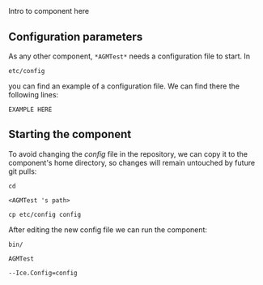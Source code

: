 ```
```
#
``` AGMTest
```
Intro to component here


## Configuration parameters
As any other component,
``` *AGMTest* ```
needs a configuration file to start. In

    etc/config

you can find an example of a configuration file. We can find there the following lines:

    EXAMPLE HERE


## Starting the component
To avoid changing the *config* file in the repository, we can copy it to the component's home directory, so changes will remain untouched by future git pulls:

    cd

``` <AGMTest 's path> ```

    cp etc/config config

After editing the new config file we can run the component:

    bin/

```AGMTest ```

    --Ice.Config=config
